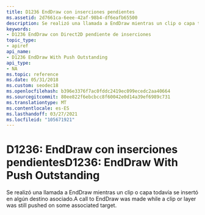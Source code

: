 ```yaml
---
title: D1236 EndDraw con inserciones pendientes
ms.assetid: 2d7661ca-6eee-42af-98b4-df6eafb65500
description: Se realizó una llamada a EndDraw mientras un clip o capa todavía se insertó en algún destino asociado.
keywords:
- D1236 EndDraw con Direct2D pendiente de inserciones
topic_type:
- apiref
api_name:
- D1236 EndDraw With Push Outstanding
api_type:
- NA
ms.topic: reference
ms.date: 05/31/2018
ms.custom: seodec18
ms.openlocfilehash: b396e3376f7ac0fddc2419ec099ecedc2aa40664
ms.sourcegitcommit: 80ee822f6ebcbcc8f60042e0d14a39ef6989c731
ms.translationtype: MT
ms.contentlocale: es-ES
ms.lasthandoff: 03/27/2021
ms.locfileid: "105671921"
---
```

# <a name="d1236-enddraw-with-push-outstanding"></a><span data-ttu-id="6f6ff-104">D1236: EndDraw con inserciones pendientes</span><span class="sxs-lookup"><span data-stu-id="6f6ff-104">D1236: EndDraw With Push Outstanding</span></span>

<span data-ttu-id="6f6ff-105">Se realizó una llamada a EndDraw mientras un clip o capa todavía se insertó en algún destino asociado.</span><span class="sxs-lookup"><span data-stu-id="6f6ff-105">A call to EndDraw was made while a clip or layer was still pushed on some associated target.</span></span>






 

 

 





